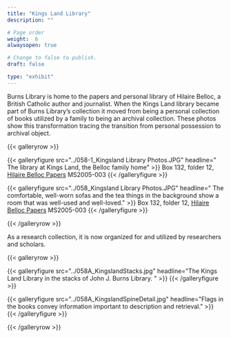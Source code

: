 ```yaml
---
title: "Kings Land Library"
description: ""

# Page order
weight:  6
alwaysopen: true

# Change to false to publish.
draft: false

type: "exhibit"
---
```

Burns Library is home to the papers and personal library of Hilaire Belloc, a British Catholic author and journalist. When the Kings Land library became part of Burns Library’s collection it moved from being a personal collection of books utilized by a family to being an archival collection. These photos show this transformation tracing the transition from personal possession to archival object.


{{< galleryrow >}}

{{< galleryfigure src="../058-1_Kingsland Library Photos.JPG" headline=" The library at Kings Land, the Belloc family home" >}}
Box 132, folder 12, [Hilaire Belloc Papers](https://bc-primo.hosted.exlibrisgroup.com/permalink/f/l6ucgu/ALMA-BC21311957810001021) MS2005-003
{{< /galleryfigure >}}

{{< galleryfigure src="../058_Kingsland Library Photos.JPG" headline=" The comfortable, well-worn sofas and the tea things in the background show a room that was well-used and well-loved." >}}
Box 132, folder 12, [Hilaire Belloc Papers](https://bc-primo.hosted.exlibrisgroup.com/permalink/f/l6ucgu/ALMA-BC21311957810001021) MS2005-003
{{< /galleryfigure >}}

{{< /galleryrow >}}

As a research collection, it is now organized for and utilized by researchers and scholars.

{{< galleryrow >}}

{{< galleryfigure src="../058A_KingslandStacks.jpg" headline="The Kings Land Library in the stacks of John J. Burns Library. " >}}
{{< /galleryfigure >}}

{{< galleryfigure src="../058A_KingslandSpineDetail.jpg" headline="Flags in the books convey information important to description and retrieval." >}}
{{< /galleryfigure >}}

{{< /galleryrow >}}
